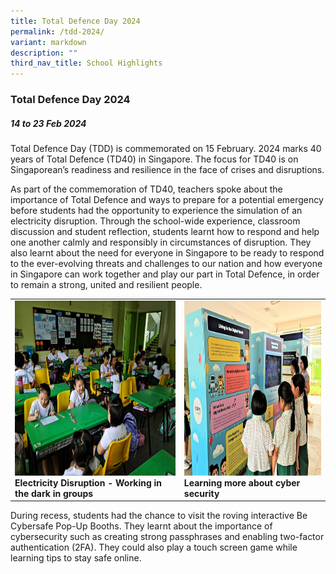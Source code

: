 ```yaml
---
title: Total Defence Day 2024
permalink: /tdd-2024/
variant: markdown
description: ""
third_nav_title: School Highlights
---
```

### Total Defence Day 2024

##### 14 to 23 Feb 2024

Total Defence Day (TDD) is commemorated on 15 February. 2024 marks 40 years of Total Defence (TD40) in Singapore. The focus for TD40 is on Singaporean’s readiness and resilience in the face of crises and disruptions. 

As part of the commemoration of TD40, teachers spoke about the importance of Total Defence and ways to prepare for a potential emergency before students had the opportunity to experience the simulation of an electricity disruption. Through the school-wide experience, classroom discussion and student reflection, students learnt how to respond and help one another calmly and responsibly in circumstances of disruption. They also learnt about the need for everyone in Singapore to be ready to respond to the ever-evolving threats and challenges to our nation and how everyone in Singapore can work together and play our part in Total Defence, in order to remain a strong, united and resilient people.

<table>
<tbody><tr>
		<td><img alt="tdd01" src="/images/total defence day 2024/electricity_disruption.jpg" style="width:450px;height:280px;"><b>Electricity Disruption - Working in the dark in groups</b></td>
		<td><img alt="tdd02" src="/images/total defence day 2024/cyber_security.jpg" style="width:450px;height:280px;"><b>Learning more about cyber security</b></td>
</tr></tbody></table>


During recess, students had the chance to visit the roving interactive Be Cybersafe Pop-Up Booths. They learnt about the importance of cybersecurity such as creating strong passphrases and enabling two-factor authentication (2FA). They could also play a touch screen game while learning tips to stay safe online.